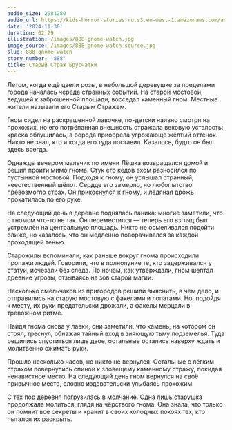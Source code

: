 ```yaml
---
audio_size: 2981280
audio_url: https://kids-horror-stories-ru.s3.eu-west-1.amazonaws.com/audio/888-gnome-watch.mp3
date: '2024-11-30'
duration: 02:29
illustration: /images/888-gnome-watch.jpg
image_source: /images/888-gnome-watch-source.jpg
slug: 888-gnome-watch
story_number: '888'
title: Старый Страж Брусчатки
---
```


Летом, когда ещё цвели розы, в небольшой деревушке за пределами города началась череда странных событий. На старой мостовой, ведущей к заброшенной площади, восседал каменный гном. Местные жители называли его Старым Стражем.

Гном сидел на раскрашенной лавочке, по-детски наивно смотря на прохожих, но его потрёпанная внешность отражала вековую усталость: краска облущилась, а борода приобрела угрожающе жёлтый оттенок. Никто не знал, кто и когда его туда поставил. Казалось, будто он был здесь всегда.

Однажды вечером мальчик по имени Лёшка возвращался домой и решил пройти мимо гнома. Стук его кедов эхом разносился по пустынной мостовой. Подходя к гному, он услышал странный, неестественный шёпот. Сердце его замерло, но любопытство превозмогло страх. Он прикоснулся к гному, и ледяная дрожь прокатилась по его руке.

На следующий день в деревне поднялась паника: многие заметили, что с гномом что-то не так. Он переместился — теперь его взгляд был устремлён на центральную площадь. Никто не осмеливался подойти ближе, но казалось, что он медленно поворачивался за каждой проходящей тенью.

Старожилы вспоминали, как раньше вокруг гнома происходили пропажи людей. Говорили, что в полнолуние те, кто задерживался у статуи, исчезали без следа. По ночам, как утверждали, гном шептал древние угрозы, отзываясь на зов старой магии.

Несколько смельчаков из пригородов решили выяснить, в чём дело, и отправились на старую мостовую с факелами и лопатами. Но, подойдя к месту, их руки предательски дрожали, а факелы мерцали в тревожном ритме.

Найдя гнома снова у лавки, они заметили, что камень, на котором он стоял, треснул, обнажая тайный вход в зияющую тьму подземелья. Туда решились спуститься лишь двое, остальные остались наверху ждать и молитвенно сжимать руки.

Прошло несколько часов, но никто не вернулся. Остальные с лёгким страхом повернулись спиной к зловещему каменному стражу, покидая ненавистное место. На следующий день гном вернулся на своё привычное место, словно издевательски улыбаясь прохожим.

С тех пор деревня погрузилась в молчание. Одна лишь старушка продолжала молиться, глядя на чёрствого гнома. Она знала, что только он помнит все секреты и хранит в своих холодных покоях тех, кто пытался их раскрыть.